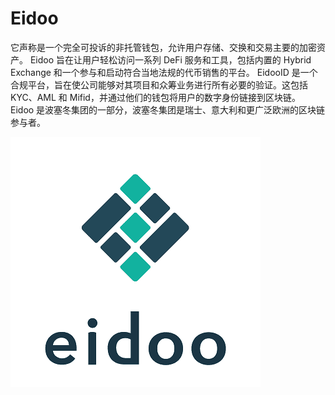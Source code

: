 # Eidoo

它声称是一个完全可投诉的非托管钱包，允许用户存储、交换和交易主要的加密资产。 Eidoo 旨在让用户轻松访问一系列 DeFi 服务和工具，包括内置的 Hybrid Exchange 和一个参与和启动符合当地法规的代币销售的平台。 EidooID 是一个合规平台，旨在使公司能够对其项目和众筹业务进行所有必要的验证。这包括 KYC、AML 和 Mifid，并通过他们的钱包将用户的数字身份链接到区块链。
Eidoo 是波塞冬集团的一部分，波塞冬集团是瑞士、意大利和更广泛欧洲的区块链参与者。

![Eidoo-Contributor_avatar_1552514964-400x400](Eidoo-Contributor_avatar_1552514964-400x400.png)
